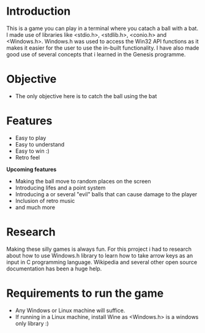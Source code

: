 # Introduction

This is a game you can play in a terminal where you catach a ball with a bat. I made use of libraries like <stdio.h>, <stdlib.h>, <conio.h> and <Windows.h>. Windows.h was used to access the Win32 API functions as it makes it easier for the user to use the in-built functionality. I have also made good use of several concepts that i learned in the Genesis programme. 

# Objective
- The only objective here is to catch the ball using the bat
# Features
- Easy to play
- Easy to understand
- Easy to win :)
- Retro feel

**Upcoming features**
- Making the ball move to random  places on the screen
- Introducing lifes and a point system
- Introducing a or several "evil" balls that can cause damage to the player
- Inclusion of retro music
- and much more

# Research
Making these silly games is always fun. For this prroject i had to research about how to use Windows.h library to learn how to take arrow keys as an input in C programming language. Wikipedia and several other open source documentation has been a huge help.

# Requirements to run the game
- Any Windows or Linux machine will suffice.
- If running in a Linux machine, install Wine as <Windows.h> is a windows only library :)

